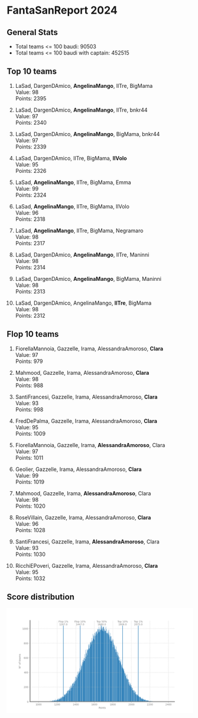 # FantaSanReport 2024
## General Stats
* Total teams <= 100 baudi: 90503
* Total teams <= 100 baudi with captain: 452515

## Top 10 teams
1. LaSad, DargenDAmico, **AngelinaMango**, IlTre, BigMama
<br>Value: 98
<br>Points: 2395

2. LaSad, DargenDAmico, **AngelinaMango**, IlTre, bnkr44
<br>Value: 97
<br>Points: 2340

3. LaSad, DargenDAmico, **AngelinaMango**, BigMama, bnkr44
<br>Value: 97
<br>Points: 2339

4. LaSad, DargenDAmico, IlTre, BigMama, **IlVolo**
<br>Value: 95
<br>Points: 2326

5. LaSad, **AngelinaMango**, IlTre, BigMama, Emma
<br>Value: 99
<br>Points: 2324

6. LaSad, **AngelinaMango**, IlTre, BigMama, IlVolo
<br>Value: 96
<br>Points: 2318

7. LaSad, **AngelinaMango**, IlTre, BigMama, Negramaro
<br>Value: 98
<br>Points: 2317

8. LaSad, DargenDAmico, **AngelinaMango**, IlTre, Maninni
<br>Value: 98
<br>Points: 2314

9. LaSad, DargenDAmico, **AngelinaMango**, BigMama, Maninni
<br>Value: 98
<br>Points: 2313

10. LaSad, DargenDAmico, AngelinaMango, **IlTre**, BigMama
<br>Value: 98
<br>Points: 2312

## Flop 10 teams
1. FiorellaMannoia, Gazzelle, Irama, AlessandraAmoroso, **Clara**
<br>Value: 97
<br>Points: 979

2. Mahmood, Gazzelle, Irama, AlessandraAmoroso, **Clara**
<br>Value: 98
<br>Points: 988

3. SantiFrancesi, Gazzelle, Irama, AlessandraAmoroso, **Clara**
<br>Value: 93
<br>Points: 998

4. FredDePalma, Gazzelle, Irama, AlessandraAmoroso, **Clara**
<br>Value: 95
<br>Points: 1009

5. FiorellaMannoia, Gazzelle, Irama, **AlessandraAmoroso**, Clara
<br>Value: 97
<br>Points: 1011

6. Geolier, Gazzelle, Irama, AlessandraAmoroso, **Clara**
<br>Value: 99
<br>Points: 1019

7. Mahmood, Gazzelle, Irama, **AlessandraAmoroso**, Clara
<br>Value: 98
<br>Points: 1020

8. RoseVillain, Gazzelle, Irama, AlessandraAmoroso, **Clara**
<br>Value: 96
<br>Points: 1028

9. SantiFrancesi, Gazzelle, Irama, **AlessandraAmoroso**, Clara
<br>Value: 93
<br>Points: 1030

10. RicchiEPoveri, Gazzelle, Irama, AlessandraAmoroso, **Clara**
<br>Value: 95
<br>Points: 1032

## Score distribution
![Score distribution histogram](./plot/2024points_distribution.png)